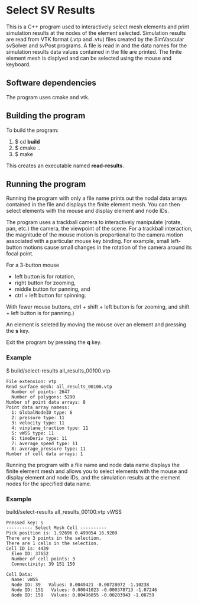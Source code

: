 
# Select SV Results

This is a C++ program used to interactively select mesh elements and print simulation results at the nodes of the element selected.
Simulation results are read from VTK format (.vtp and .vtu) files created by the SimVascular svSolver and svPost programs. 
A file is read in and the data names for the simulation results data values contained in the file are printed. The finite element
mesh is displyed and can be selected using the mouse and keyboard.

## Software dependencies
The program uses cmake and vtk. 

## Building the program
To build the program:
1. $ cd **build** 
2. $ cmake ..
3. $ make

This creates an executable named **read-results**.


## Running the program
Running the program with only a file name prints out the nodal data arrays contained in the file and displays the finite 
element mesh. You can then select elements with the mouse and display element and node IDs.

The program uses a trackball camera to interactively manipulate (rotate, pan, etc.) the camera, the viewpoint of the scene.
For a trackball interaction, the magnitude of the mouse motion is proportional to the camera motion associated with a 
particular mouse key binding. For example, small left-button motions cause small changes in the rotation of the camera 
around its focal point. 

For a 3-button mouse
* left button is for rotation, 
* right button for zooming, 
* middle button for panning, and 
* ctrl + left button for spinning. 

With fewer mouse buttons, ctrl + shift + left button is for zooming, and shift + left button is for panning.)

An element is seleted by moving the mouse over an element and pressing the **s** key. 

Exit the program by pressing the **q** key.


### Example
$ build/select-results all_results_00100.vtp

```
File extension: vtp
Read surface mesh: all_results_00100.vtp
  Number of points: 2647
  Number of polygons: 5290
Number of point data arrays: 8
Point data array namess: 
  1: GlobalNodeID type: 6
  2: pressure type: 11
  3: velocity type: 11
  4: vinplane_traction type: 11
  5: vWSS type: 11
  6: timeDeriv type: 11
  7: average_speed type: 11
  8: average_pressure type: 11
Number of cell data arrays: 1
```

Running the program with a file name and node data name displays the finite element mesh and allows you to select elements 
with the mouse and display element and node IDs, and the simulation results at the element nodes for the specified data name.

### Example
build/select-results all_results_00100.vtp vWSS

```
Pressed key: s
---------- Select Mesh Cell ----------
Pick position is: 1.92696 0.499054 16.9209
There are 3 points in the selection.
There are 1 cells in the selection.
Cell ID is: 4439
  Elem ID: 37652
  Number of cell points: 3
  Connectivity: 39 151 150 

Cell Data: 
  Name: vWSS
  Node ID: 39   Values: 0.0049421 -0.00728072 -1.10238
  Node ID: 151   Values: 0.00041023 -0.000378713 -1.07246
  Node ID: 150   Values: 0.00496055 -0.00203943 -1.08759
```



